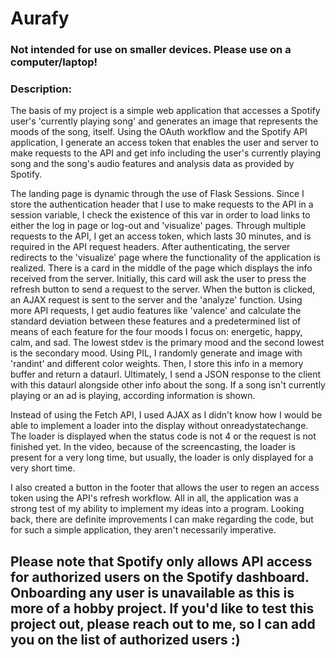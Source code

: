 # Aurafy

### Not intended for use on smaller devices. Please use on a computer/laptop!

[](https://user-images.githubusercontent.com/103080532/219738113-649326f3-3e84-4048-b2d4-4738572f2ae8.gif)

### Description:

The basis of my project is a simple web application that accesses a Spotify user's 'currently playing song' and generates an image that represents the moods of the song, itself. Using the OAuth workflow and the Spotify API application, I generate an access token that enables the user and server to make requests to the API and get info including the user's currently playing song and the song's audio features and analysis data as provided by Spotify.

The landing page is dynamic through the use of Flask Sessions. Since I store the authentication header that I use to make requests to the API in a session variable, I check the existence of this var in order to load links to either the log in page or log-out and 'visualize' pages. Through multiple requests to the API, I get an access token, which lasts 30 minutes, and is required in the API request headers. After authenticating, the server redirects to the 'visualize' page where the functionality of the application is realized. There is a card in the middle of the page which displays the info received from the server. Initially, this card will ask the user to press the refresh button to send a request to the server. When the button is clicked, an AJAX request is sent to the server and the 'analyze' function. Using more API requests, I get audio features like 'valence' and calculate the standard deviation between these features and a predetermined list of means of each feature for the four moods I focus on: energetic, happy, calm, and sad. The lowest stdev is the primary mood and the second lowest is the secondary mood. Using PIL, I randomly generate and image with 'randint' and different color weights. Then, I store this info in a memory buffer and return a dataurl. Ultimately, I send a JSON response to the client with this dataurl alongside other info about the song. If a song isn't currently playing or an ad is playing, according information is shown.

Instead of using the Fetch API, I used AJAX as I didn't know how I would be able to implement a loader into the display without onreadystatechange. The loader is displayed when the status code is not 4 or the request is not finished yet. In the video, because of the screencasting, the loader is present for a very long time, but usually, the loader is only displayed for a very short time.

I also created a button in the footer that allows the user to regen an access token using the API's refresh workflow. All in all, the application was a strong test of my ability to implement my ideas into a program. Looking back, there are definite improvements I can make regarding the code, but for such a simple application, they aren't necessarily imperative.

## Please note that Spotify only allows API access for authorized users on the Spotify dashboard. Onboarding any user is unavailable as this is more of a hobby project. If you'd like to test this project out, please reach out to me, so I can add you on the list of authorized users :)
